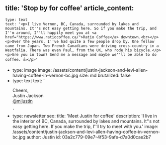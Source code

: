 title: 'Stop by for coffee'
article_content:
  -
    type: text
    text: '<p>I live Vernon, BC, Canada, surrounded by lakes and mountains. It''s not easy getting here. So if you make the trip, and I''m around, I''ll happily meet you at <a href="https://www.ratiocoffee.ca/">Ratio Coffee</a> downtown.<br></p><p>Over the years, I''ve had quite a few people drop by. One fellow came from Japan. Two French Canadians were driving cross-country in a Westfalia. There was even Paul, from the UK, who rode his bicycle.</p><p>Are you in town? Send me a message and maybe we''ll be able to do coffee. 👍</p>'
  -
    type: image
    image: /assets/content/justin-jackson-and-levi-allen-having-coffee-in-vernon-bc.jpg
    size: md
    brutalized: false
  -
    type: text
    text: '<p>Cheers,<br>Justin Jackson<br><a href="https://twitter.com/mijustin">@mijustin</a><br></p>'
  -
    type: newsletter
seo:
  title: 'Meet Justin for coffee'
  description: 'I live in the interior of BC, Canada, surrounded by lakes and mountains. It''s not easy getting here. If you make the trip, I''ll try to meet with you.'
  image: /assets/content/justin-jackson-and-levi-allen-having-coffee-in-vernon-bc.jpg
author: Justin
id: 03a2c779-09e7-4f53-9afe-d7a0d0cae2b7
